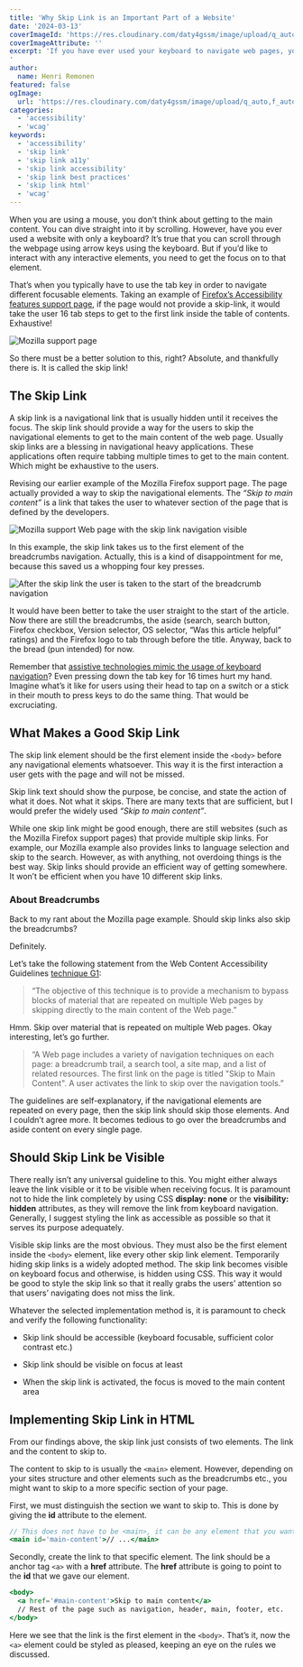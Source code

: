 ```yaml
---
title: 'Why Skip Link is an Important Part of a Website'
date: '2024-03-13'
coverImageId: 'https://res.cloudinary.com/daty4gssm/image/upload/q_auto,f_auto,w_1024/v1721994434/Why_Skip_Link_is_an_Important_Part_of_a_Website_ph6uif.webp'
coverImageAttribute: ''
excerpt: 'If you have ever used your keyboard to navigate web pages, you may have noticed a new type of navigation element called a skip link. The skip link is used by some users to skip over certain parts of the web page. This is often content that is repeated on multiple pages, which would cause unnecessary navigation for users who are not using a mouse. If you´re curious to learn more about Skip Links and how they can improve your site accessibility, dive into this article.
'
author:
  name: Henri Remonen
featured: false
ogImage:
  url: 'https://res.cloudinary.com/daty4gssm/image/upload/q_auto,f_auto,w_1024/v1721994434/Why_Skip_Link_is_an_Important_Part_of_a_Website_ph6uif.webp'
categories:
  - 'accessibility'
  - 'wcag'
keywords:
  - 'accessibility'
  - 'skip link'
  - 'skip link a11y'
  - 'skip link accessibility'
  - 'skip link best practices'
  - 'skip link html'
  - 'wcag'
---
```


When you are using a mouse, you don’t think about getting to the main content. You can dive straight into it by scrolling. However, have you ever used a website with only a keyboard? It’s true that you can scroll through the webpage using arrow keys using the keyboard. But if you’d like to interact with any interactive elements, you need to get the focus on to that element.

That’s when you typically have to use the tab key in order to navigate different focusable elements. Taking an example of [Firefox’s Accessibility features support page](https://support.mozilla.org/en-US/kb/accessibility-features-firefox#main-content), if the page would not provide a skip-link, it would take the user 16 tab steps to get to the first link inside the table of contents. Exhaustive!

![Mozilla support page](https://res.cloudinary.com/daty4gssm/image/upload/q_auto,f_auto,w_560/v1721994439/mozilla_support_page_npf5tv.webp 'mozilla-support-page')

So there must be a better solution to this, right? Absolute, and thankfully there is. It is called the skip link!

## The Skip Link

A skip link is a navigational link that is usually hidden until it receives the focus. The skip link should provide a way for the users to skip the navigational elements to get to the main content of the web page. Usually skip links are a blessing in navigational heavy applications. These applications often require tabbing multiple times to get to the main content. Which might be exhaustive to the users.

Revising our earlier example of the Mozilla Firefox support page. The page actually provided a way to skip the navigational elements. The _“Skip to main content”_ is a link that takes the user to whatever section of the page that is defined by the developers.

![Mozilla support Web page with the skip link navigation visible](https://res.cloudinary.com/daty4gssm/image/upload/q_auto,f_auto,h_150/v1721994440/Skip_link_visible_rdrxhi.webp 'Skip-link-visible')

In this example, the skip link takes us to the first element of the breadcrumbs navigation. Actually, this is a kind of disappointment for me, because this saved us a whopping four key presses.

![After the skip link the user is taken to the start of the breadcrumb navigation](https://res.cloudinary.com/daty4gssm/image/upload/q_auto,f_auto,h_150/v1721994442/After_skip_link_nds74g.webp 'After-skip-link')

It would have been better to take the user straight to the start of the article. Now there are still the breadcrumbs, the aside (search, search button, Firefox checkbox, Version selector, OS selector, “Was this article helpful” ratings) and the Firefox logo to tab through before the title. Anyway, back to the bread (pun intended) for now.

Remember that [assistive technologies mimic the usage of keyboard navigation](https://www.hremonen.com/blog/why-skip-link-is-an-important-part-of-a-website)? Even pressing down the tab key for 16 times hurt my hand. Imagine what’s it like for users using their head to tap on a switch or a stick in their mouth to press keys to do the same thing. That would be excruciating.

## What Makes a Good Skip Link

The skip link element should be the first element inside the `<body>` before any navigational elements whatsoever. This way it is the first interaction a user gets with the page and will not be missed.

Skip link text should show the purpose, be concise, and state the action of what it does. Not what it skips. There are many texts that are sufficient, but I would prefer the widely used _“Skip to main content”_.

While one skip link might be good enough, there are still websites (such as the Mozilla Firefox support pages) that provide multiple skip links. For example, our Mozilla example also provides links to language selection and skip to the search. However, as with anything, not overdoing things is the best way. Skip links should provide an efficient way of getting somewhere. It won’t be efficient when you have 10 different skip links.

### About Breadcrumbs

Back to my rant about the Mozilla page example. Should skip links also skip the breadcrumbs?

Definitely.

Let’s take the following statement from the Web Content Accessibility Guidelines [technique G1](https://www.w3.org/WAI/WCAG22/Techniques/general/G1):

> “The objective of this technique is to provide a mechanism to bypass blocks of material that are repeated on multiple Web pages by skipping directly to the main content of the Web page.”

Hmm. Skip over material that is repeated on multiple Web pages. Okay interesting, let’s go further.

> “A Web page includes a variety of navigation techniques on each page: a breadcrumb trail, a search tool, a site map, and a list of related resources. The first link on the page is titled "Skip to Main Content". A user activates the link to skip over the navigation tools.”

The guidelines are self-explanatory, if the navigational elements are repeated on every page, then the skip link should skip those elements. And I couldn’t agree more. It becomes tedious to go over the breadcrumbs and aside content on every single page.

## Should Skip Link be Visible

There really isn’t any universal guideline to this. You might either always leave the link visible or it to be visible when receiving focus. It is paramount not to hide the link completely by using CSS **display: none** or the **visibility:** **hidden** attributes, as they will remove the link from keyboard navigation. Generally, I suggest styling the link as accessible as possible so that it serves its purpose adequately.

Visible skip links are the most obvious. They must also be the first element inside the `<body>` element, like every other skip link element. Temporarily hiding skip links is a widely adopted method. The skip link becomes visible on keyboard focus and otherwise, is hidden using CSS. This way it would be good to style the skip link so that it really grabs the users’ attention so that users’ navigating does not miss the link.

Whatever the selected implementation method is, it is paramount to check and verify the following functionality:

- Skip link should be accessible (keyboard focusable, sufficient color contrast etc.)

- Skip link should be visible on focus at least

- When the skip link is activated, the focus is moved to the main content area

## Implementing Skip Link in HTML

From our findings above, the skip link just consists of two elements. The link and the content to skip to.

The content to skip to is usually the `<main>` element. However, depending on your sites structure and other elements such as the breadcrumbs etc., you might want to skip to a more specific section of your page.

First, we must distinguish the section we want to skip to. This is done by giving the **id** attribute to the element.

```jsx /id="main-content"/
// This does not have to be <main>, it can be any element that you want to skip to
<main id='main-content'>// ...</main>
```

Secondly, create the link to that specific element. The link should be a anchor tag `<a>` with a **href** attribute. The **href** attribute is going to point to the **id** that we gave our element.

```jsx /href="#main-content"/
<body>
  <a href='#main-content'>Skip to main content</a>
  // Rest of the page such as navigation, header, main, footer, etc.
</body>
```

Here we see that the link is the first element in the `<body>`. That’s it, now the `<a>` element could be styled as pleased, keeping an eye on the rules we discussed.
